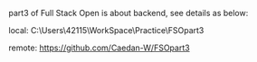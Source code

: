 part3 of Full Stack Open is about backend, see details as below:

local:	C:\Users\42115\WorkSpace\Practice\FSOpart3

remote:	https://github.com/Caedan-W/FSOpart3